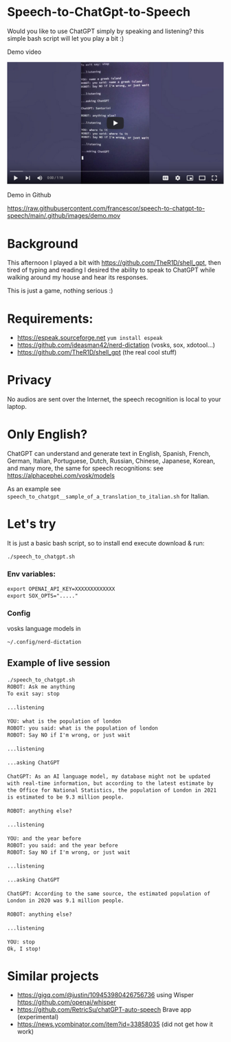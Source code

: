 # Speech-to-ChatGpt-to-Speech

Would you like to use ChatGPT simply by speaking and listening? this simple bash script will let you play a bit :) 


Demo video 

[![Watch the video](https://github.com/francescor/speech-to-chatgpt-to-speech/raw/main/demo_video/video_preview.png)](https://www.youtube.com/watch?v=n-De2hJPQ-s)

Demo in Github 

https://raw.githubusercontent.com/francescor/speech-to-chatgpt-to-speech/main/.github/images/demo.mov

# Background

This afternoon I played a bit with https://github.com/TheR1D/shell_gpt, then tired 
of typing and reading I desired the ability to speak to ChatGPT while walking around my house and hear its responses.

This is just a game, nothing serious :)


# Requirements:

* https://espeak.sourceforge.net `yum install espeak`
* https://github.com/ideasman42/nerd-dictation (vosks, sox, xdotool...)
* https://github.com/TheR1D/shell_gpt  (the real cool stuff)

# Privacy

No audios are sent over the Internet, the speech recognition is local to your laptop.

# Only English? 

ChatGPT can understand and generate text in English, Spanish, French, German, Italian, Portuguese, Dutch, Russian, Chinese, Japanese, Korean, and many more, the same for speech recognitions: see https://alphacephei.com/vosk/models

As an example see `speech_to_chatgpt__sample_of_a_translation_to_italian.sh` for Italian.

# Let's try


It is just a basic bash script, so to install end execute download & run:

```
./speech_to_chatgpt.sh
```
### Env variables:

```
export OPENAI_API_KEY=XXXXXXXXXXXXX
export SOX_OPTS="....."
````

### Config

vosks language models in 

```
~/.config/nerd-dictation
```




## Example of live session


```
./speech_to_chatgpt.sh
ROBOT: Ask me anything
To exit say: stop

...listening

YOU: what is the population of london
ROBOT: you said: what is the population of london
ROBOT: Say NO if I'm wrong, or just wait

...listening

...asking ChatGPT

ChatGPT: As an AI language model, my database might not be updated with real-time information, but according to the latest estimate by the Office for National Statistics, the population of London in 2021 is estimated to be 9.3 million people.

ROBOT: anything else?

...listening

YOU: and the year before
ROBOT: you said: and the year before
ROBOT: Say NO if I'm wrong, or just wait

...listening

...asking ChatGPT

ChatGPT: According to the same source, the estimated population of London in 2020 was 9.1 million people.

ROBOT: anything else?

...listening

YOU: stop
Ok, I stop!
```

# Similar projects

* https://gigq.com/@justin/109453980426756736 using Wisper https://github.com/openai/whisper
* https://github.com/RetricSu/chatGPT-auto-speech Brave app (experimental)
* https://news.ycombinator.com/item?id=33858035 (did not get how it work)
